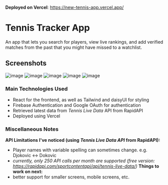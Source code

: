 
**Deployed on Vercel**: https://new-tennis-app.vercel.app/

# Tennis Tracker App
An app that lets you search for players, view live rankings, and add verified matches from the past that you might have missed to a watchlist.

## Screenshots
![image](https://github.com/liaofrank91/tennis-tracker-app/assets/45638876/3681ccc5-6665-40ee-b5b4-86b8dc17bd19)
![image](https://github.com/liaofrank91/tennis-tracker-app/assets/45638876/52dd2116-6319-4e29-a92d-b4f1bb2ad8cc)
![image](https://github.com/liaofrank91/tennis-tracker-app/assets/45638876/59ff0ab4-0df2-4ca1-a689-531ae5b2e5fc)
![image](https://github.com/liaofrank91/tennis-tracker-app/assets/45638876/20283d4f-06c9-4874-9866-1844d73da215)
![image](https://github.com/liaofrank91/tennis-tracker-app/assets/45638876/7d218a77-4a42-40ef-8ffc-4eb30595d08e)


### Main Technologies Used
* React for the frontend, as well as Tailwind and daisyUI for styling
* Firebase Authentication and Google OAuth for authentication
* Retrieved latest data from _Tennis Live Data_ API from RapidAPI
* Deployed using Vercel

### Miscellaneous Notes
**API Limitations I've noticed (using _Tennis Live Data API_ from RapidAPI):**  
- Player names with variable spelling can sometimes change. e.g. Djokovic <-> Dokovic
- _currently, only 250 API calls per month are supported (free version: https://rapidapi.com/sportcontentapi/api/tennis-live-data/)_
**Things to work on next:**
- better support for smaller screens, mobile screens, etc. 
